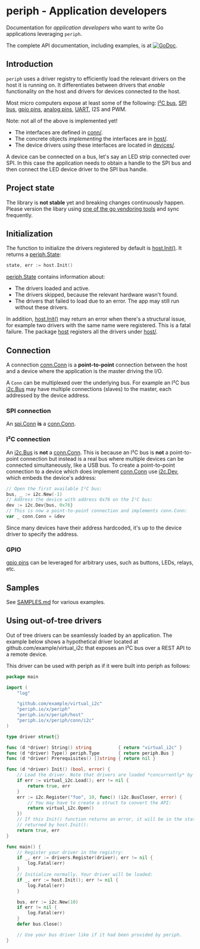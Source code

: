 # periph - Application developers

Documentation for _application developers_ who want to write Go applications
leveraging `periph`.

The complete API documentation, including examples, is at
[![GoDoc](https://godoc.org/periph.io/x/periph?status.svg)](https://godoc.org/periph.io/x/periph).


## Introduction

`periph` uses a driver registry to efficiently load the relevant drivers on the
host it is running on. It differentiates between drivers that _enable_
functionality on the host and drivers for devices connected _to_ the host.

Most micro computers expose at least some of the following:
[I²C bus](https://godoc.org/periph.io/x/periph/conn/i2c#Bus),
[SPI bus](https://godoc.org/periph.io/x/periph/conn/spi#Conn),
[gpio
pins](https://godoc.org/periph.io/x/periph/conn/gpio#PinIO),
[analog
pins](https://godoc.org/periph.io/x/periph/experimental/conn/analog),
[UART](https://godoc.org/periph.io/x/periph/experimental/conn/uart), I2S
and PWM.

Note: not all of the above is implemented yet!

* The interfaces are defined in [conn/](../../conn/).
* The concrete objects _implementing_ the interfaces are in
  [host/](../../host/).
* The device drivers _using_ these interfaces are located in
  [devices/](../../devices/).

A device can be connected on a bus, let's say an LED strip connected over SPI.
In this case the application needs to obtain a handle to the SPI bus and then
connect the LED device driver to the SPI bus handle.


## Project state

The library is **not stable** yet and breaking changes continuously happen.
Please version the libary using [one of the go vendoring
tools](https://github.com/golang/go/wiki/PackageManagementTools) and sync
frequently.


## Initialization

The function to initialize the drivers registered by default is
[host.Init()](https://godoc.org/periph.io/x/periph/host#Init). It
returns a
[periph.State](https://godoc.org/periph.io/x/periph#State):

```go
state, err := host.Init()
```

[periph.State](https://godoc.org/periph.io/x/periph#State) contains
information about:

* The drivers loaded and active.
* The drivers skipped, because the relevant hardware wasn't found.
* The drivers that failed to load due to an error. The app may still run without
  these drivers.

In addition,
[host.Init()](https://godoc.org/periph.io/x/periph/host#Init) may
return an error when there's a structural issue, for example two drivers with
the same name were registered. This is a fatal failure. The package
[host](https://godoc.org/periph.io/x/periph/host) registers all the
drivers under [host/](../../host/).


## Connection

A connection
[conn.Conn](https://godoc.org/periph.io/x/periph/conn#Conn)
is a **point-to-point** connection between the host and a device where the
application is the master driving the I/O.

A `Conn` can be multiplexed over the underlying bus. For example an I²C bus
[i2c.Bus](https://godoc.org/periph.io/x/periph/conn/i2c#Bus) may have
multiple connections (slaves) to the master, each addressed by the device
address.


### SPI connection

An
[spi.Conn](https://godoc.org/periph.io/x/periph/conn/spi#Conn)
**is** a
[conn.Conn](https://godoc.org/periph.io/x/periph/conn#Conn).


### I²C connection

An [i2c.Bus](https://godoc.org/periph.io/x/periph/conn/i2c#Bus) is **not**
a [conn.Conn](https://godoc.org/periph.io/x/periph/conn#Conn).
This is because an I²C bus is **not** a point-to-point connection but instead is
a real bus where multiple devices can be connected simultaneously, like a USB
bus. To create a point-to-point connection to a device which does implement
[conn.Conn](https://godoc.org/periph.io/x/periph/conn#Conn) use
[i2c.Dev](https://godoc.org/periph.io/x/periph/conn/i2c#Dev), which embeds
the device's address:

```go
// Open the first available I²C bus:
bus, _ := i2c.New(-1)
// Address the device with address 0x76 on the I²C bus:
dev := i2c.Dev{bus, 0x76}
// This is now a point-to-point connection and implements conn.Conn:
var _ conn.Conn = &dev
```

Since many devices have their address hardcoded, it's up to the device driver to
specify the address.


### GPIO

[gpio pins](https://godoc.org/periph.io/x/periph/conn/gpio#PinIO)
can be leveraged for arbitrary uses, such as buttons, LEDs, relays, etc. 


## Samples

See [SAMPLES.md](SAMPLES.md) for various examples.


## Using out-of-tree drivers

Out of tree drivers can be seamlessly loaded by an application. The example
below shows a hypothetical driver located at github.com/example/virtual_i2c that
exposes an I²C bus over a REST API to a remote device.

This driver can be used with periph as if it were built into periph as follows:

```go
package main

import (
    "log"

    "github.com/example/virtual_i2c"
    "periph.io/x/periph"
    "periph.io/x/periph/host"
    "periph.io/x/periph/conn/i2c"
)

type driver struct{}

func (d *driver) String() string          { return "virtual_i2c" }
func (d *driver) Type() periph.Type       { return periph.Bus }
func (d *driver) Prerequisites() []string { return nil }

func (d *driver) Init() (bool, error) {
    // Load the driver. Note that drivers are loaded *concurrently* by periph.
    if err := virtual_i2c.Load(); err != nil {
        return true, err
    }
    err := i2c.Register("foo", 10, func() (i2c.BusCloser, error) {
        // You may have to create a struct to convert the API:
        return virtual_i2c.Open()
    })
    // If this Init() function returns an error, it will be in the state
    // returned by host.Init():
    return true, err
}

func main() {
    // Register your driver in the registry:
    if _, err := drivers.Register(driver); err != nil {
        log.Fatal(err)
    }
    // Initialize normally. Your driver will be loaded:
    if _, err := host.Init(); err != nil {
        log.Fatal(err)
    }

    bus, err := i2c.New(10)
    if err != nil {
        log.Fatal(err)
    }
    defer bus.Close()

    // Use your bus driver like if it had been provided by periph.
}
```
